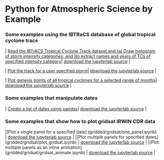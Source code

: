 # Python for Atmospheric Science by Example


### Some examples using the IBTRaCS database of global tropical cyclone tracs

| [Read the IBTrACS Tropical Cyclone Track dataset and (a) Draw histogram of storm intensity categories; and (b) extract names and years of TCs of specified intensity category](ibtracs/histogram_TC_intensity.ipynb)| [download the jupyterlab source](ibtracs/histogram_TC_intensity.ipynb) |

| [Plot the track for a user specified storm](ibtracs/track_tc.ipynb)| [download the jupyterlab source](ibtracs/track_tc.ipynb) |


| [Plot genesis points of all tropical cyclones for a selected range of months](ibtracs/monthly_genesis_locations.ipynb)| [download the jupyterlab source](ibtracs/monthly_genesis_locations.ipynb) |

### Some examples that manipulate dates

| [Create a list of dates using pandas](dates/list_of_dates.ipynb)| [download the jupyterlab source](dates/list_of_dates.ipynb) |



### Some examples that show how to plot gridsat IRWIN CDR data

|[Plot a single panel for a specified date] (gridded/gridsat/one_panel.ipynb) | [download the jupyterlab source](gridded/gridsat/one_panel.ipynb) |
|[Plot multiple panels for  specified dates] (gridded/gridsat/plot_gridsat.ipynb) | [download the jupyterlab source](gridded/gridsat/plot_gridsat.ipynb) |
|[Plot multiple panels as an inline animation] (gridded/gridsat/gridsat_animate.ipynb) | [download the jupyterlab source](gridded/gridsat/gridsat_animate.ipynb) |
